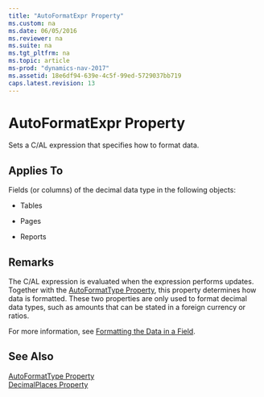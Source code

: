 ```yaml
---
title: "AutoFormatExpr Property"
ms.custom: na
ms.date: 06/05/2016
ms.reviewer: na
ms.suite: na
ms.tgt_pltfrm: na
ms.topic: article
ms-prod: "dynamics-nav-2017"
ms.assetid: 18e6df94-639e-4c5f-99ed-5729037bb719
caps.latest.revision: 13
---
```

# AutoFormatExpr Property
Sets a C\/AL expression that specifies how to format data.  
  
## Applies To  
 Fields \(or columns\) of the decimal data type in the following objects:  
  
-   Tables  
  
-   Pages  
  
-   Reports  
  
## Remarks  
 The C\/AL expression is evaluated when the expression performs updates. Together with the [AutoFormatType Property](AutoFormatType-Property.md), this property determines how data is formatted. These two properties are only used to format decimal data types, such as amounts that can be stated in a foreign currency or ratios.  
  
 For more information, see [Formatting the Data in a Field](Formatting-the-Data-in-a-Field.md).  
  
## See Also  
 [AutoFormatType Property](AutoFormatType-Property.md)   
 [DecimalPlaces Property](DecimalPlaces-Property.md)